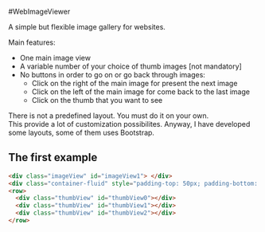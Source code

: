 #WebImageViewer

A simple but flexible image gallery for websites.

Main features:

* One main image view
* A variable number of your choice of thumb images [not mandatory]
* No buttons in order to go on or go back through images:
  * Click on the right of the main image for present the next image
  * Click on the left of the main image for come back to the last image
  * Click on the thumb that you want to see


There is not a predefined layout. You must do it on your own.  
This provide a lot of customization possibilites.
Anyway, I have developed some layouts, some of them uses 
Bootstrap. 

## The first example

```html
<div class="imageView" id="imageView1"> </div>
<div class="container-fluid" style="padding-top: 50px; padding-bottom: 25px; text-align: center;">
<row>
  <div class="thumbView" id="thumbView0"></div>
  <div class="thumbView" id="thumbView1"></div>
  <div class="thumbView" id="thumbView2"></div>
</row>
```

  
